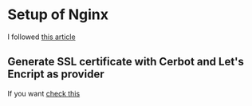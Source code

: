 # Setup of Nginx
I followed [this article](https://www.freecodecamp.org/news/docker-nginx-letsencrypt-easy-secure-reverse-proxy-40165ba3aee2/)


## Generate SSL certificate with Cerbot and Let's Encript as provider
If you want [check this](https://github.com/andresgutgon/lovechance/tree/main/reverse_proxy)
